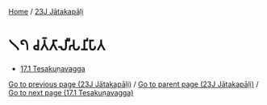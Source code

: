
[Home](/) / [23J Jātakapāḷi](../23J.md)

# 𑁧𑁭 𑀘𑀢𑁆𑀢𑀸𑀮𑀻𑀲𑀦𑀺𑀧𑀸𑀢

* [17.1 Tesakuṇavagga](17/17.1.md)

[Go to previous page (23J Jātakapāḷi)](0.md) / [Go to parent page (23J Jātakapāḷi)](0.md) / [Go to next page (17.1 Tesakuṇavagga)](17/17.1.md)


